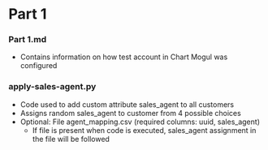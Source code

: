 # Part 1

### Part 1.md
- Contains information on how test account in Chart Mogul was configured

### apply-sales-agent.py
- Code used to add custom attribute sales_agent to all customers
- Assigns random sales_agent to customer from 4 possible choices
- Optional: File agent_mapping.csv (required columns: uuid, sales_agent) 
  - If file is present when code is executed, sales_agent assignment in the file will be followed



